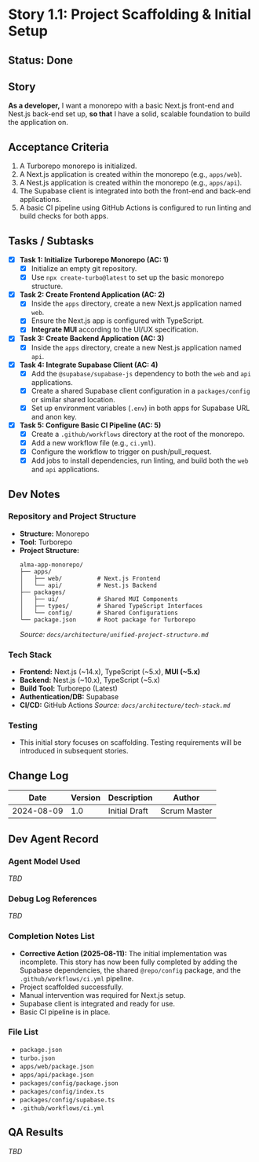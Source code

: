 # Story 1.1: Project Scaffolding & Initial Setup

## Status: Done

## Story
**As a developer,** I want a monorepo with a basic Next.js front-end and Nest.js back-end set up, **so that** I have a solid, scalable foundation to build the application on.

## Acceptance Criteria
1.  A Turborepo monorepo is initialized.
2.  A Next.js application is created within the monorepo (e.g., `apps/web`).
3.  A Nest.js application is created within the monorepo (e.g., `apps/api`).
4.  The Supabase client is integrated into both the front-end and back-end applications.
5.  A basic CI pipeline using GitHub Actions is configured to run linting and build checks for both apps.

## Tasks / Subtasks
- [x] **Task 1: Initialize Turborepo Monorepo (AC: 1)**
    - [x] Initialize an empty git repository.
    - [x] Use `npx create-turbo@latest` to set up the basic monorepo structure.
- [x] **Task 2: Create Frontend Application (AC: 2)**
    - [x] Inside the `apps` directory, create a new Next.js application named `web`.
    - [x] Ensure the Next.js app is configured with TypeScript.
    - [x] **Integrate MUI** according to the UI/UX specification.
- [x] **Task 3: Create Backend Application (AC: 3)**
    - [x] Inside the `apps` directory, create a new Nest.js application named `api`.
- [x] **Task 4: Integrate Supabase Client (AC: 4)**
    - [x] Add the `@supabase/supabase-js` dependency to both the `web` and `api` applications.
    - [x] Create a shared Supabase client configuration in a `packages/config` or similar shared location.
    - [x] Set up environment variables (`.env`) in both apps for Supabase URL and anon key.
- [x] **Task 5: Configure Basic CI Pipeline (AC: 5)**
    - [x] Create a `.github/workflows` directory at the root of the monorepo.
    - [x] Add a new workflow file (e.g., `ci.yml`).
    - [x] Configure the workflow to trigger on push/pull_request.
    - [x] Add jobs to install dependencies, run linting, and build both the `web` and `api` applications.

## Dev Notes
### Repository and Project Structure
*   **Structure:** Monorepo
*   **Tool:** Turborepo
*   **Project Structure:**
    ```
    alma-app-monorepo/
    ├── apps/
    │   ├── web/          # Next.js Frontend
    │   └── api/          # Nest.js Backend
    ├── packages/
    │   ├── ui/           # Shared MUI Components
    │   ├── types/        # Shared TypeScript Interfaces
    │   └── config/       # Shared Configurations
    └── package.json      # Root package for Turborepo
    ```
    *Source: `docs/architecture/unified-project-structure.md`*

### Tech Stack
*   **Frontend:** Next.js (~14.x), TypeScript (~5.x), **MUI (~5.x)**
*   **Backend:** Nest.js (~10.x), TypeScript (~5.x)
*   **Build Tool:** Turborepo (Latest)
*   **Authentication/DB:** Supabase
*   **CI/CD:** GitHub Actions
    *Source: `docs/architecture/tech-stack.md`*

### Testing
*   This initial story focuses on scaffolding. Testing requirements will be introduced in subsequent stories.

## Change Log
| Date | Version | Description | Author |
| --- | --- | --- | --- |
| 2024-08-09 | 1.0 | Initial Draft | Scrum Master |

## Dev Agent Record
### Agent Model Used
_TBD_

### Debug Log References
_TBD_

### Completion Notes List
- **Corrective Action (2025-08-11):** The initial implementation was incomplete. This story has now been fully completed by adding the Supabase dependencies, the shared `@repo/config` package, and the `.github/workflows/ci.yml` pipeline.
- Project scaffolded successfully.
- Manual intervention was required for Next.js setup.
- Supabase client is integrated and ready for use.
- Basic CI pipeline is in place.

### File List
- `package.json`
- `turbo.json`
- `apps/web/package.json`
- `apps/api/package.json`
- `packages/config/package.json`
- `packages/config/index.ts`
- `packages/config/supabase.ts`
- `.github/workflows/ci.yml`

## QA Results
_TBD_
